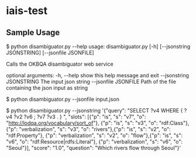 # iais-test

Sample Usage
------------

$ python disambiguator.py --help
usage: disambiguator.py [-h] [--jsonstring JSONSTRING] [--jsonfile JSONFILE]

Calls the OKBQA disambiguator web service

optional arguments:
  -h, --help            show this help message and exit
  --jsonstring JSONSTRING
                        The input json string
  --jsonfile JSONFILE   Path of the file containing the json input as string



$ python disambiguator.py --jsonfile input.json 


$ python disambiguator.py --jsonstring '{"query": "SELECT ?v4 WHERE { ?v4 ?v2 ?v6 ; ?v7 ?v3 . } ", "slots": [{"p": "is", "s": "v7", "o": "<http://lodqa.org/vocabulary/sort_of>"}, {"p": "is", "s": "v3", "o": "rdf:Class"}, {"p": "verbalization", "s": "v3", "o": "rivers"},{"p": "is", "s": "v2", "o": "rdf:Property"}, {"p": "verbalization", "s": "v2", "o": "flow"},{"p": "is", "s": "v6", "o": "rdf:Resource|rdfs:Literal"}, {"p": "verbalization", "s": "v6", "o": "Seoul"}], "score": "1.0", "question": "Which rivers flow through Seoul"}'


